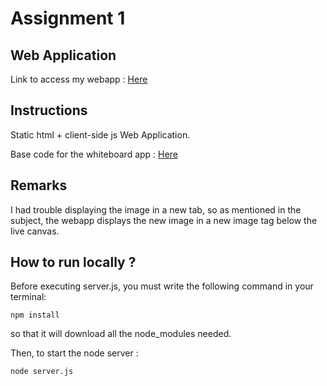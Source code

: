 # Assignment 1

## Web Application 

Link to access my webapp : [Here](https://tranquil-oasis-74933.herokuapp.com/)

## Instructions 

Static html + client-side js Web Application. 

Base code for the whiteboard app : [Here](https://github.com/Tnemlec/Whiteboard)

## Remarks 

I had trouble displaying the image in a new tab, so as mentioned in the subject, the webapp displays the new image in a new image tag below the live canvas. 

## How to run locally ? 

Before executing server.js, you must write the following command in your terminal:

    npm install

so that it will download all the node_modules needed. 

Then, to start the node server : 

    node server.js
